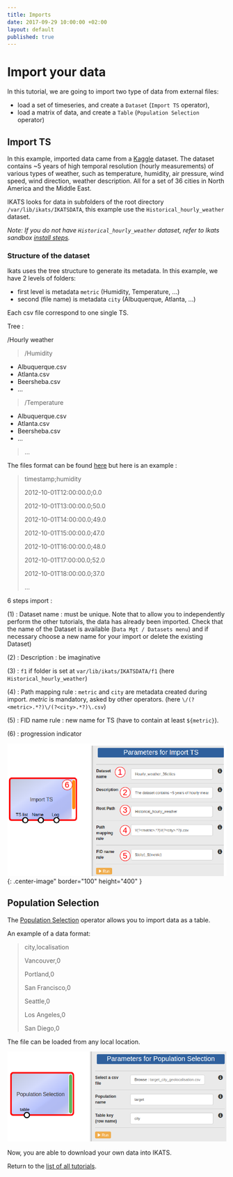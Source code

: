 ```yaml
---
title: Imports
date: 2017-09-29 10:00:00 +02:00
layout: default
published: true
---
```



# Import your data

In this tutorial, we are going to import two type of data from external files:
- load a set of timeseries, and create a `Dataset` (`Import TS` operator),
- load a matrix of data, and create a `Table` (`Population Selection` operator)


## Import TS

In this example, imported data came from a [Kaggle](https://www.kaggle.com/selfishgene/historical-hourly-weather-data) dataset. The dataset contains ~5 years of high temporal resolution (hourly measurements) of various types of weather, such as temperature, humidity, air pressure, wind speed, wind direction, weather description. All for a set of 36 cities in North America and the Middle East.

IKATS looks for data in subfolders of the root directory `/var/lib/ikats/IKATSDATA`, this example use the `Historical_hourly_weather` dataset.

*Note: If you do not have `Historical_hourly_weather` dataset, refer to Ikats sandbox [install steps](https://github.com/IKATS/ikats-sandbox).*


### Structure of the dataset

Ikats uses the tree structure to generate its metadata. In this example, we have 2 levels of folders:
- first level is metadata `metric` (Humidity, Temperature, ...)
- second (file name) is metadata `city` (Albuquerque, Atlanta, ...)

Each csv file correspond to one single TS.

Tree :

/Hourly weather
  >/Humidity
  * Albuquerque.csv
  * Atlanta.csv
  * Beersheba.csv
  * ...

  >/Temperature
  * Albuquerque.csv
  * Atlanta.csv
  * Beersheba.csv
  * ...

  >...

The files format can be found [here](/doc/operators/importTs.html) but here is an example :

>timestamp;humidity
>
>2012-10-01T12:00:00.0;0.0
>
>2012-10-01T13:00:00.0;50.0
>
>2012-10-01T14:00:00.0;49.0
>
>2012-10-01T15:00:00.0;47.0
>
>2012-10-01T16:00:00.0;48.0
>
>2012-10-01T17:00:00.0;52.0
>
>2012-10-01T18:00:00.0;37.0
>
> ...


6 steps import :

(1) : Dataset name : must be unique. Note that to allow you to independently perform the other tutorials, the data has already been imported. Check that the name of the Dataset is available (`Data Mgt / Datasets menu`) and if necessary choose a new name for your import or delete the existing Dataset)

(2) : Description : be imaginative

(3) : `f1` if folder is set at `var/lib/ikats/IKATSDATA/f1` (here `Historical_hourly_weather`)

(4) : Path mapping rule : `metric` and `city` are metadata created during import. *metric* is mandatory, asked by other operators. (here `\/(?<metric>.*?)\/(?<city>.*?)\.csv`)

(5) : FID name rule : new name for TS (have to contain at least `${metric}`).

(6) : progression indicator


![Texte alternatif](/img/tuto_import/importTs.png ){: .center-image"  border="100" height="400" }


## Population Selection

The [Population Selection](/doc/operators/populationSelection.html) operator allows you to import data as a table.

An example of a data format:

>city,localisation
>
>Vancouver,0
>
>Portland,0
>
>San Francisco,0
>
>Seattle,0
>
>Los Angeles,0
>
>San Diego,0


The file can be loaded from any local location.

![Texte alternatif](/img/tuto_import/pop_selection.png )

Now, you are able to download your own data into IKATS.

Return to the [list of all tutorials](/tutorials.html).
